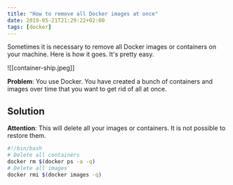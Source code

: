 ```yaml
---
title: "How to remove all Docker images at once"
date: 2019-05-21T21:29:22+02:00
tags: [docker]
---
```


Sometimes it is necessary to remove all Docker images or containers on your machine. Here is how it goes. It's pretty easy.

![[container-ship.jpeg]]

**Problem**: You use Docker. You have created a bunch of containers and images over time that you want to get rid of all at once.

## Solution

**Attention**: This will delete all your images or containers. It is not possible to restore them.

```bash
#!/bin/bash
# Delete all containers
docker rm $(docker ps -a -q)
# Delete all images
docker rmi $(docker images -q)
```